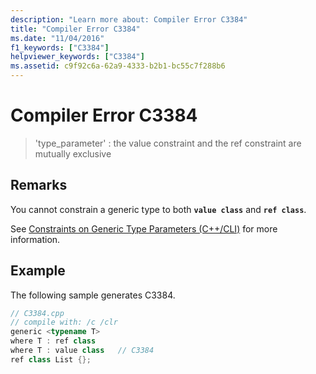 ```yaml
---
description: "Learn more about: Compiler Error C3384"
title: "Compiler Error C3384"
ms.date: "11/04/2016"
f1_keywords: ["C3384"]
helpviewer_keywords: ["C3384"]
ms.assetid: c9f92c6a-62a9-4333-b2b1-bc55c7f288b6
---
```

# Compiler Error C3384

> 'type_parameter' : the value constraint and the ref constraint are mutually exclusive

## Remarks

You cannot constrain a generic type to both **`value class`** and **`ref class`**.

See [Constraints on Generic Type Parameters (C++/CLI)](../../extensions/constraints-on-generic-type-parameters-cpp-cli.md) for more information.

## Example

The following sample generates C3384.

```cpp
// C3384.cpp
// compile with: /c /clr
generic <typename T>
where T : ref class
where T : value class   // C3384
ref class List {};
```
